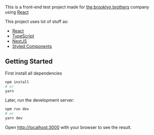 This is a front-end test project made for [the brooklyn brothers](https://thebrooklynbrothers.com/) company using [React](https://pt-br.reactjs.org/)

This project uses lot of stuff as:

- [React](https://pt-br.reactjs.org/)
- [TypeScript](https://www.typescriptlang.org/)
- [NextJS](https://nextjs.org/)
- [Styled Components](https://styled-components.com/)

## Getting Started

First install all dependencies

```bash
npm install
# or
yarn 
```

Later, run the development server:

```bash
npm run dev
# or
yarn dev
```
Open [http://localhost:3000](http://localhost:3000) with your browser to see the result.

